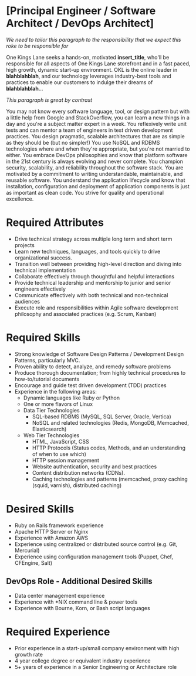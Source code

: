 # [Principal Engineer / Software Architect / DevOps Architect]

_We need to tailor this paragraph to the responsibility that we expect
this roke to be responsible for_

One Kings Lane seeks a hands-on, motivated __insert_title__, who'll be responsible for all aspects of One Kings Lane storefront and in a fast paced, high growth, dynamic start-up environment. OKL is the online leader in __blahblahblah__, and our technology leverages industry-best tools and practices to enable our customers to indulge their dreams of __blahblahblah__...

_This paragraph is great by contrast_

You may not know every software language, tool, or design pattern but with a little help from Google and StackOverflow, you can learn a new things in a day and you're a subject matter expert in a week.  You reflexively write unit tests and can mentor a team of engineers in test driven development practices.  You design pragmatic, scalable architectures that are as simple as they should be (but no simpler!)  You use NoSQL and RDBMS technologies where and when they're appropriate, but you're not married to either.  You embrace DevOps philosophies and know that platform software in the 21st century is always evolving and never complete.  You champion security, scalability, and reliability throughout the software stack.  You are motivated by a commitment to writing understandable, maintainable, and reusable software.  You understand the application lifecycle and know that installation, configuration and deployment of application components is just as important as clean code.  You strive for quality and operational excellence.

# Required Attributes

* Drive technical strategy across multiple long term and short term projects
* Learn new techniques, languages, and tools quickly to drive organizational success.
* Transition well between providing high-level direction and diving
  into technical implementation
* Collaborate effectively through thoughtful and helpful interactions
* Provide technical leadership and mentorship to junior and senior engineers effectively
* Communicate effectively with both technical and non-technical audiences
* Execute role and responsibilities within Agile software development
  philosophy and associated practices (e.g. Scrum, Kanban)

# Required Skills

* Strong knowledge of Software Design Patterns / Development Design
  Patterns, particularly MVC.
* Proven ability to detect, analyze, and remedy software problems
* Produce thorough documentation; from highly technical procedures to how-to/tutorial documents
* Encourage and guide test driven development (TDD) practices
* Experience in the following areas:
  * Dynamic languages like Ruby or Python
  * One or more flavors of Linux
  * Data Tier Technologies
    * SQL-based RDBMS (MySQL, SQL Server, Oracle, Vertica)
    * NoSQL and related technologies (Redis, MongoDB, Memcached, Elasticsearch)
  * Web Tier Technologies
    * HTML, JavaScript, CSS
    * HTTP Protocols (Status codes, Methods, and an understanding of when to use which)
    * HTTP session management
    * Website authentication, security and best practices 
    * Content distribution networks (CDNs).
    * Caching technologies and patterns (memcached, proxy caching (squid, varnish), distributed caching)


# Desired Skills

* Ruby on Rails framework experience
* Apache HTTP Server or Nginx
* Experience with Amazon AWS
* Experience using centralized or distributed source control (e.g. Git, Mercurial)
* Experience using configuration management tools (Puppet, Chef, CFEngine, Salt)


## DevOps Role - Additional Desired Skills

* Data center management experience
* Experience with *NIX command line & power tools
* Experience with Bourne, Korn, or Bash script languages


# Required Experience

* Prior experience in a start-up/small company environment with high growth rate
* 4 year college degree or equivalent industry experience
* 5+ years of experience in a Senior Engineering or Architecture role
